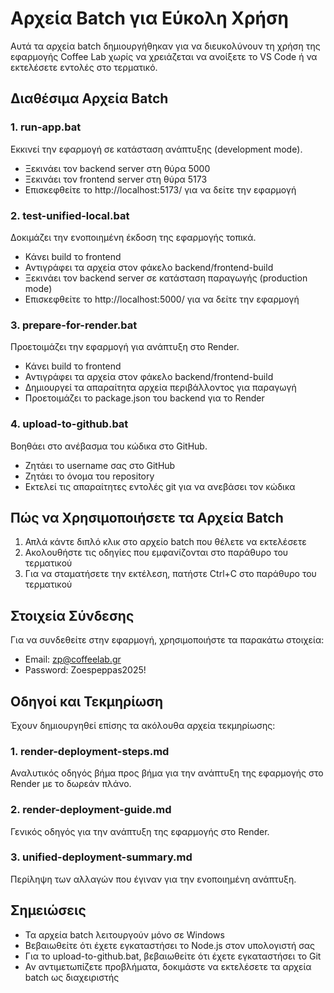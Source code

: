 # Αρχεία Batch για Εύκολη Χρήση

Αυτά τα αρχεία batch δημιουργήθηκαν για να διευκολύνουν τη χρήση της εφαρμογής Coffee Lab χωρίς να χρειάζεται να ανοίξετε το VS Code ή να εκτελέσετε εντολές στο τερματικό.

## Διαθέσιμα Αρχεία Batch

### 1. run-app.bat
Εκκινεί την εφαρμογή σε κατάσταση ανάπτυξης (development mode).
- Ξεκινάει τον backend server στη θύρα 5000
- Ξεκινάει τον frontend server στη θύρα 5173
- Επισκεφθείτε το http://localhost:5173/ για να δείτε την εφαρμογή

### 2. test-unified-local.bat
Δοκιμάζει την ενοποιημένη έκδοση της εφαρμογής τοπικά.
- Κάνει build το frontend
- Αντιγράφει τα αρχεία στον φάκελο backend/frontend-build
- Ξεκινάει τον backend server σε κατάσταση παραγωγής (production mode)
- Επισκεφθείτε το http://localhost:5000/ για να δείτε την εφαρμογή

### 3. prepare-for-render.bat
Προετοιμάζει την εφαρμογή για ανάπτυξη στο Render.
- Κάνει build το frontend
- Αντιγράφει τα αρχεία στον φάκελο backend/frontend-build
- Δημιουργεί τα απαραίτητα αρχεία περιβάλλοντος για παραγωγή
- Προετοιμάζει το package.json του backend για το Render

### 4. upload-to-github.bat
Βοηθάει στο ανέβασμα του κώδικα στο GitHub.
- Ζητάει το username σας στο GitHub
- Ζητάει το όνομα του repository
- Εκτελεί τις απαραίτητες εντολές git για να ανεβάσει τον κώδικα

## Πώς να Χρησιμοποιήσετε τα Αρχεία Batch

1. Απλά κάντε διπλό κλικ στο αρχείο batch που θέλετε να εκτελέσετε
2. Ακολουθήστε τις οδηγίες που εμφανίζονται στο παράθυρο του τερματικού
3. Για να σταματήσετε την εκτέλεση, πατήστε Ctrl+C στο παράθυρο του τερματικού

## Στοιχεία Σύνδεσης

Για να συνδεθείτε στην εφαρμογή, χρησιμοποιήστε τα παρακάτω στοιχεία:

- Email: zp@coffeelab.gr
- Password: Zoespeppas2025!

## Οδηγοί και Τεκμηρίωση

Έχουν δημιουργηθεί επίσης τα ακόλουθα αρχεία τεκμηρίωσης:

### 1. render-deployment-steps.md
Αναλυτικός οδηγός βήμα προς βήμα για την ανάπτυξη της εφαρμογής στο Render με το δωρεάν πλάνο.

### 2. render-deployment-guide.md
Γενικός οδηγός για την ανάπτυξη της εφαρμογής στο Render.

### 3. unified-deployment-summary.md
Περίληψη των αλλαγών που έγιναν για την ενοποιημένη ανάπτυξη.

## Σημειώσεις

- Τα αρχεία batch λειτουργούν μόνο σε Windows
- Βεβαιωθείτε ότι έχετε εγκαταστήσει το Node.js στον υπολογιστή σας
- Για το upload-to-github.bat, βεβαιωθείτε ότι έχετε εγκαταστήσει το Git
- Αν αντιμετωπίζετε προβλήματα, δοκιμάστε να εκτελέσετε τα αρχεία batch ως διαχειριστής

